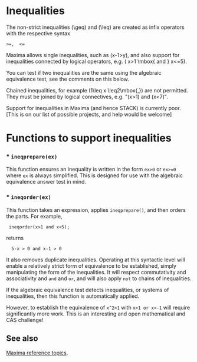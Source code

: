 # Inequalities #

The non-strict inequalities \(\geq\) and \(\leq\) are created as infix operators with the respective syntax

    >=,  <=

Maxima allows single inequalities, such as \(x-1>y\), and also support for inequalities connected by logical operators, e.g. \( x>1 \mbox{ and } x<=5\).

You can test if two inequalities are the same using the algebraic equivalence test, see the comments on this below.  

Chained inequalities, for example \(1\leq x \leq2\mbox{,}\) are not permitted.  They must be joined by logical connectives, e.g. "\(x>1\) and \(x<7\)". 

Support for inequalities in Maxima (and hence STACK) is currently poor. [This is on our list of possible projects, and help would be welcome]

# Functions to support inequalities

### * `ineqprepare(ex)`

This function ensures an inequality is written in the form `ex>0` or `ex>=0` where `ex` is always simplified.  This is designed for use with the algebraic equivalence answer test in mind.

### * `ineqorder(ex)`

This function takes an expression, applies `ineqprepare()`, and then orders the parts.  For example,

     ineqorder(x>1 and x<5);

returns

      5-x > 0 and x-1 > 0

It also removes duplicate inequalities.  Operating at this syntactic level will enable a relatively strict form of equivalence to be established, simply manipulating the form of the inequalities.  It will respect commutativity and associativity and `and` and `or`, and will also apply `not` to chains of inequalities.

If the algebraic equivalence test detects inequalities, or systems of inequalities, then this function is automatically applied.

However, to establish the equivalence of `x^2>1` with `x>1 or x<-1` will require significantly more work.  This is an interesting and open mathematical and CAS challenge!

## See also

[Maxima reference topics](index.md#reference).


